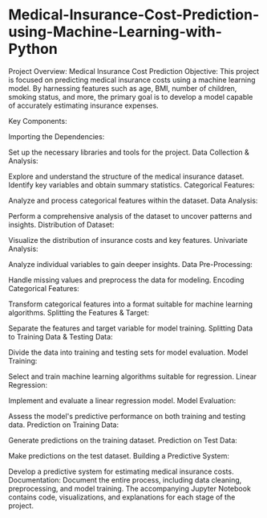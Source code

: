 # Medical-Insurance-Cost-Prediction-using-Machine-Learning-with-Python
Project Overview: Medical Insurance Cost Prediction
Objective:
This project is focused on predicting medical insurance costs using a machine learning model. By harnessing features such as age, BMI, number of children, smoking status, and more, the primary goal is to develop a model capable of accurately estimating insurance expenses.

Key Components:

Importing the Dependencies:

Set up the necessary libraries and tools for the project.
Data Collection & Analysis:

Explore and understand the structure of the medical insurance dataset.
Identify key variables and obtain summary statistics.
Categorical Features:

Analyze and process categorical features within the dataset.
Data Analysis:

Perform a comprehensive analysis of the dataset to uncover patterns and insights.
Distribution of Dataset:

Visualize the distribution of insurance costs and key features.
Univariate Analysis:

Analyze individual variables to gain deeper insights.
Data Pre-Processing:

Handle missing values and preprocess the data for modeling.
Encoding Categorical Features:

Transform categorical features into a format suitable for machine learning algorithms.
Splitting the Features & Target:

Separate the features and target variable for model training.
Splitting Data to Training Data & Testing Data:

Divide the data into training and testing sets for model evaluation.
Model Training:

Select and train machine learning algorithms suitable for regression.
Linear Regression:

Implement and evaluate a linear regression model.
Model Evaluation:

Assess the model's predictive performance on both training and testing data.
Prediction on Training Data:

Generate predictions on the training dataset.
Prediction on Test Data:

Make predictions on the test dataset.
Building a Predictive System:

Develop a predictive system for estimating medical insurance costs.
Documentation:
Document the entire process, including data cleaning, preprocessing, and model training. The accompanying Jupyter Notebook contains code, visualizations, and explanations for each stage of the project.

